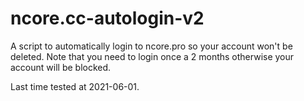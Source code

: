 # ncore.cc-autologin-v2
A script to automatically login to ncore.pro so your account won't be deleted.
Note that you need to login once a 2 months otherwise your account will be blocked.

Last time tested at 2021-06-01.
